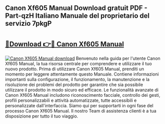 ## Canon Xf605 Manual Download gratuit PDF - Part-qzH Italiano Manuale del proprietario del servizio 7pkgP

# <h2><a href="http://dfe00vf.blite.top/?on=Canon+Xf605+Manual">🔗Download 👉🔴 Canon Xf605 Manual</a></h2>

[![Canon Xf605 Manual download](https://i.imgur.com/lujVjoI.png)](http://dfe00vf.blite.top/?on=Canon+Xf605+Manual)
Benvenuto nella guida per l'utente Canon Xf605 Manual, la tua risorsa centrale per comprendere e utilizzare il tuo nuovo prodotto. Prima di utilizzare Canon Xf605 Manual, prenditi un momento per leggere attentamente questo Manuale. Contiene informazioni importanti sulla configurazione, il funzionamento, la manutenzione e la risoluzione dei problemi del prodotto per garantire che sia possibile utilizzare il prodotto in modo sicuro ed efficace. Le funzionalità avanzate di Canon Xf605 Manual includono riconoscimento facciale, controllo dei gesti, profili personalizzabili e attività automatizzate, tutte accessibili e personalizzate dall'interfaccia. Siamo qui per supportarti in ogni fase del processo Canon Xf605 Manual. Il nostro Team di assistenza clienti è a tua disposizione per tutto il tuo viaggio.

